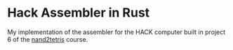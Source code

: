 # Hack Assembler in Rust

My implementation of the assembler for the HACK computer built in project 6 of the [nand2tetris](https://www.nand2tetris.org/) course.
